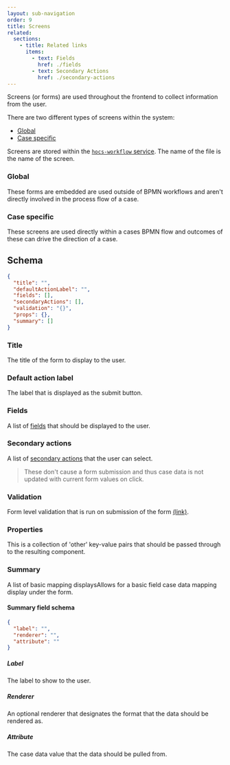 ```yaml
---
layout: sub-navigation
order: 9
title: Screens
related:
  sections:
    - title: Related links
      items:
        - text: Fields
          href: ./fields
        - text: Secondary Actions
          href: ./secondary-actions
---
```


Screens (or forms) are used throughout the frontend to collect information from the user.

There are two different types of screens within the system:
- [Global](#global)
- [Case specific](#case-specific)

Screens are stored within the [`hocs-workflow` service](https://github.com/UKHomeOffice/hocs-workflow/tree/main/src/main/resources/screens). The name of the file is the name of the screen. 

### Global

These forms are embedded are used outside of BPMN workflows and aren't directly involved in the process flow of a case.

### Case specific

These screens are used directly within a cases BPMN flow and outcomes of these can drive the direction of a case.

## Schema

```json
{
  "title": "",
  "defaultActionLabel": "",
  "fields": [],
  "secondaryActions": [],
  "validation": "{}",
  "props": {},
  "summary": []
}
```

### Title

The title of the form to display to the user.

### Default action label

The label that is displayed as the submit button.

### Fields

A list of [fields](./fields) that should be displayed to the user.

### Secondary actions

A list of [secondary actions](./secondary-actions) that the user can select. 

> These don't cause a form submission and thus case data is not updated with current form values on click.

### Validation

Form level validation that is run on submission of the form [(link)](https://github.com/UKHomeOffice/hocs-frontend/blob/main/server/middleware/form/validation.js#L7).

### Properties

This is a collection of 'other' key-value pairs that should be passed through to the resulting component.

### Summary 

A list of basic mapping displaysAllows for a basic field case data mapping display under the form.

#### Summary field schema

```json
{
  "label": "", 
  "renderer": "", 
  "attribute": ""
}
```

##### Label

The label to show to the user.

##### Renderer

An optional renderer that designates the format that the data should be rendered as.

##### Attribute

The case data value that the data should be pulled from.
